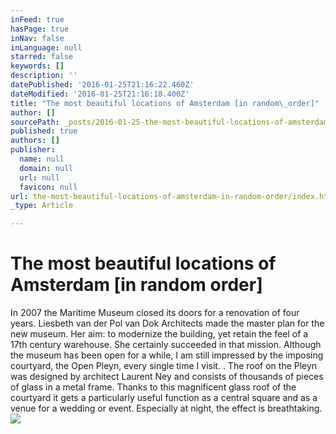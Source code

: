 ```yaml
---
inFeed: true
hasPage: true
inNav: false
inLanguage: null
starred: false
keywords: []
description: ''
datePublished: '2016-01-25T21:16:22.460Z'
dateModified: '2016-01-25T21:16:18.400Z'
title: "The most beautiful locations of Amsterdam [in random\_order]"
author: []
sourcePath: _posts/2016-01-25-the-most-beautiful-locations-of-amsterdam-in-random-order.md
published: true
authors: []
publisher:
  name: null
  domain: null
  url: null
  favicon: null
url: the-most-beautiful-locations-of-amsterdam-in-random-order/index.html
_type: Article

---
```

# The most beautiful locations of Amsterdam \[in random order\]

In 2007 the Maritime Museum closed its doors for a renovation of four years. Liesbeth van der Pol van Dok Architects made the master plan for the new museum. Her aim: to modernize the building, yet retain the feel of a 17th century warehouse. She certainly succeeded in that mission. Although the museum has been open for a while, I am still impressed by the imposing courtyard, the Open Pleyn, every single time I visit. . The roof on the Pleyn was designed by architect Laurent Ney and consists of thousands of pieces of glass in a metal frame. Thanks to this magnificent glass roof of the courtyard it gets a particularly useful function as a central square and as a venue for a wedding or event. Especially at night, the effect is breathtaking.
![](https://the-grid-user-content.s3-us-west-2.amazonaws.com/44374210-1c5f-45fb-ba44-f33553686571.jpg)